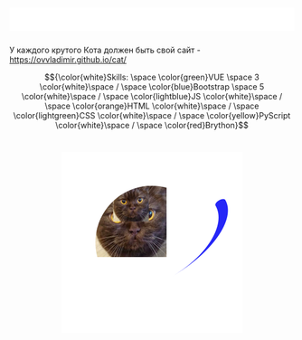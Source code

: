 <h1><img src="img/text.svg" alt="Typing SVG" /></h1>

У каждого крутого Кота должен быть свой сайт - https://ovvladimir.github.io/cat/

$${\color{white}Skills: \space \color{green}VUE \space 3 \color{white}\space / \space \color{blue}Bootstrap \space 5 \color{white}\space / \space \color{lightblue}JS \color{white}\space / \space \color{orange}HTML \color{white}\space / \space \color{lightgreen}CSS \color{white}\space / \space \color{yellow}PyScript \color{white}\space / \space \color{red}Brython}$$
<h1 align="center"><img src="img/cat.svg" alt="" /></h1>